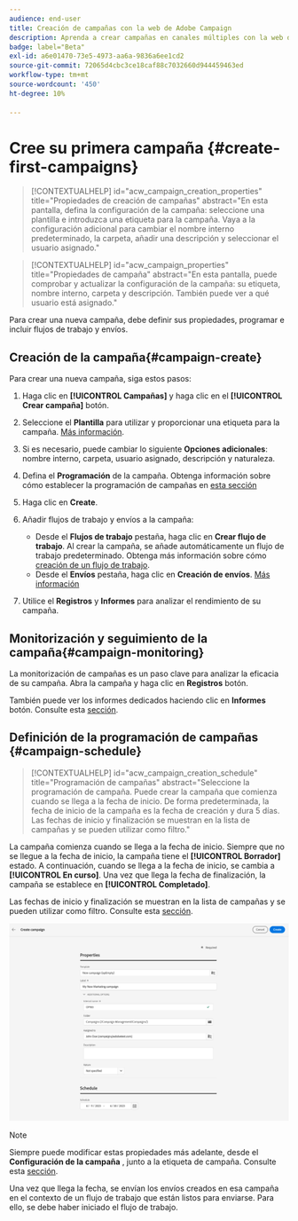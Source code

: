 ```yaml
---
audience: end-user
title: Creación de campañas con la web de Adobe Campaign
description: Aprenda a crear campañas en canales múltiples con la web de Adobe Campaign
badge: label="Beta"
exl-id: a6e01470-73e5-4973-aa6a-9836a6ee1cd2
source-git-commit: 72065d4cbc3ce18caf88c7032660d944459463ed
workflow-type: tm+mt
source-wordcount: '450'
ht-degree: 10%

---
```



# Cree su primera campaña {#create-first-campaigns}

>[!CONTEXTUALHELP]
>id="acw_campaign_creation_properties"
>title="Propiedades de creación de campañas"
>abstract="En esta pantalla, defina la configuración de la campaña: seleccione una plantilla e introduzca una etiqueta para la campaña. Vaya a la configuración adicional para cambiar el nombre interno predeterminado, la carpeta, añadir una descripción y seleccionar el usuario asignado."

>[!CONTEXTUALHELP]
>id="acw_campaign_properties"
>title="Propiedades de campaña"
>abstract="En esta pantalla, puede comprobar y actualizar la configuración de la campaña: su etiqueta, nombre interno, carpeta y descripción. También puede ver a qué usuario está asignado."

Para crear una nueva campaña, debe definir sus propiedades, programar e incluir flujos de trabajo y envíos.

## Creación de la campaña{#campaign-create}

Para crear una nueva campaña, siga estos pasos:

1. Haga clic en **[!UICONTROL Campañas]** y haga clic en el **[!UICONTROL Crear campaña]** botón.
1. Seleccione el **Plantilla** para utilizar y proporcionar una etiqueta para la campaña. [Más información](manage-campaigns.md#manage-campaign-templates).
1. Si es necesario, puede cambiar lo siguiente **Opciones adicionales**: nombre interno, carpeta, usuario asignado, descripción y naturaleza.
1. Defina el **Programación** de la campaña. Obtenga información sobre cómo establecer la programación de campañas en [esta sección](#campaign-schedule)
1. Haga clic en **Create**.
1. Añadir flujos de trabajo y envíos a la campaña:

   * Desde el **Flujos de trabajo** pestaña, haga clic en **Crear flujo de trabajo**. Al crear la campaña, se añade automáticamente un flujo de trabajo predeterminado. Obtenga más información sobre cómo [creación de un flujo de trabajo](../workflows/create-workflow.md).
   * Desde el **Envíos** pestaña, haga clic en **Creación de envíos**. [Más información](../msg/gs-messages.md)

1. Utilice el **Registros** y **Informes** para analizar el rendimiento de su campaña.

## Monitorización y seguimiento de la campaña{#campaign-monitoring}

La monitorización de campañas es un paso clave para analizar la eficacia de su campaña. Abra la campaña y haga clic en **Registros** botón.

También puede ver los informes dedicados haciendo clic en **Informes** botón. Consulte esta [sección](../reporting/campaign-reports.md).


## Definición de la programación de campañas {#campaign-schedule}


>[!CONTEXTUALHELP]
>id="acw_campaign_creation_schedule"
>title="Programación de campañas"
>abstract="Seleccione la programación de campaña. Puede crear la campaña que comienza cuando se llega a la fecha de inicio. De forma predeterminada, la fecha de inicio de la campaña es la fecha de creación y dura 5 días. Las fechas de inicio y finalización se muestran en la lista de campañas y se pueden utilizar como filtro."


La campaña comienza cuando se llega a la fecha de inicio. Siempre que no se llegue a la fecha de inicio, la campaña tiene el **[!UICONTROL Borrador]** estado. A continuación, cuando se llega a la fecha de inicio, se cambia a **[!UICONTROL En curso]**. Una vez que llega la fecha de finalización, la campaña se establece en **[!UICONTROL Completado]**.

Las fechas de inicio y finalización se muestran en la lista de campañas y se pueden utilizar como filtro. Consulte esta [sección](manage-campaigns.md#access-campaigns).

![Definición de las propiedades de la campaña](assets/campaign-properties.png)

>[!NOTE]
>
>Siempre puede modificar estas propiedades más adelante, desde el **Configuración de la campaña** , junto a la etiqueta de campaña. Consulte esta [sección](gs-campaigns.md#campaign-dashboard).

Una vez que llega la fecha, se envían los envíos creados en esa campaña en el contexto de un flujo de trabajo que están listos para enviarse. Para ello, se debe haber iniciado el flujo de trabajo.


<!--
    +++WORKF
++screen
## Create a cross-channel campaign {#cross-channel-campaign}


In a cross-channel campaign, a single marketing communication uses different channels. Data is passed between the channels. The customer receives communication through multiple channels based on, for example, their interaction with the previous communication.

-->
<!--
existing campaign: settings button -> properties like when creation
schedule in header


About plans, programs and campaigns
Adobe Campaign allows you to plan marketing campaigns in which you can create and manage different types of activities: emails, SMS messages, push notifications, workflows, landing pages. These campaigns and their contents can be gathered into programs.

The programs and campaigns allow you to regroup and view the different marketing activities that are linked to them.

A program may contain other programs as well as campaigns, workflows, and landing pages. It appears in the timeline and help you organize your marketing activities: you can separate them by country, by brand, by unit, etc.
A campaign enables you to gather all the marketing activities of your choice under a single entity. A campaign may contain emails, SMS, push notifications, direct mails, workflows, and landing pages.
To better organize your marketing plans, Adobe recommends the following hierarchy: Program > Sub-programs > Campaigns > Workflows > Deliveries.

Reports on programs and campaigns allow you to analyze their impact. For example, you can build reports at the campaign level to aggregate data on all deliveries contained in that campaign.

Related topics:

Timeline
About dynamic reports
Creating a campaign
In programs and sub-programs, you can add campaigns. Campaigns can contain marketing activities such as emails, SMS, push notifications, workflows, and landing pages.

From the Adobe Campaign home page, select the Programs & Campaigns card and access a program or sub-program.

Click on the Create button and select Campaign.

In the Creation mode screen, select a campaign type.



The campaign types available are based on templates defined in Resources > Templates > Campaign templates. For more on this, refer to the Managing templates section.

In the Properties screen, enter the name and ID of the campaign.

Select a start and end date to your campaign. These dates only apply to the campaign itself.



Click on Create to confirm the creation of the campaign.

The campaign is created and displayed. Use the Create button to add marketing activities to your campaign.

NOTE
Depending on your license agreement, you may access only some of these activities.

You can also create a campaign from the marketing activity list. You can choose to link the marketing activity to a parent program or sub-program via the properties window of the campaign.


Programs and campaigns icons and statuses
Each program and each campaign in the list has a visual symbol and an icon whose color indicates the execution status. This status depends on the validity period of the program or the campaign.

Gray: the program/campaign has not yet started - Editing status.
Blue: the program/campaign is in progress - In progress status.
Green: the program/campaign has finished - Finished status. By default, the current date is automatically shown as the validity start date and the end date is calculated according to the start date (D+186 days). You can change these dates in the program or campaign properties.


Business.Adobe.com resources
-->
